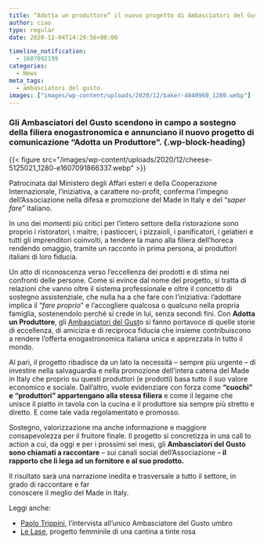 ```yaml
---
title: “Adotta un produttore” il nuovo progetto di Ambasciatori del Gusto
author: ciao
type: regular
date: 2020-12-04T14:29:56+00:00

timeline_notification:
  - 1607092199
categories:
  - News
meta_tags:
  - ambasciatori del gusto
images: ["images/wp-content/uploads/2020/12/baker-4840960_1280.webp"]
---
```

### Gli Ambasciatori del Gusto scendono in campo a sostegno della filiera enogastronomica e annunciano il nuovo progetto di comunicazione &#8220;Adotta un Produttore&#8221;. {.wp-block-heading}


{{< figure src="/images/wp-content/uploads/2020/12/cheese-5125021_1280-e1607091866337.webp" >}}


Patrocinata dal Ministero degli Affari esteri e della Cooperazione Internazionale, l’iniziativa, a carattere no-profit, conferma l’impegno dell’Associazione nella difesa e promozione del Made in Italy e del “_saper fare_” italiano.  
  
In uno dei momenti più critici per l’intero settore della ristorazione sono proprio i ristoratori, i maitre, i pasticceri, i pizzaioli, i panificatori, i gelatieri e tutti gli imprenditori coinvolti, a tendere la mano alla filiera dell’horeca rendendo omaggio, tramite un racconto in prima persona, ai produttori italiani di loro fiducia.  
  
Un atto di riconoscenza verso l’eccellenza dei prodotti e di stima nei confronti delle persone. Come si evince dal nome del progetto, si tratta di relazioni che vanno oltre il sistema professionale e oltre il concetto di sostegno assistenziale, che nulla ha a che fare con l’iniziativa: l’adottare implica il “_fare proprio_” e l’accogliere qualcosa o qualcuno nella propria famiglia, sostenendolo perché si crede in lui, senza secondi fini. Con **Adotta un Produttore**, gli <a rel="noreferrer noopener" href="https://www.ambasciatoridelgusto.it/" target="_blank">Ambasciatori del Gust</a>o si fanno portavoce di quelle storie di eccellenza, di amicizia e di reciproca fiducia che insieme contribuiscono a rendere l’offerta enogastronomica italiana unica e apprezzata in tutto il mondo.  
  
Al pari, il progetto ribadisce da un lato la necessità &#8211; sempre più urgente &#8211; di investire nella salvaguardia e nella promozione dell’intera catena del Made in Italy che proprio su questi produttori (e prodotti) basa tutto il suo valore economico e sociale. Dall’altro, vuole evidenziare con forza come **“cuochi” e “produttori” appartengano alla stessa filiera** e come il legame che unisce il piatto in tavola con la cucina e il produttore sia sempre più stretto e diretto. E come tale vada regolamentato e promosso.

Sostegno, valorizzazione ma anche informazione e maggiore consapevolezza per il fruitore finale. Il progetto si concretizza in una call to action a cui, da oggi e per i prossimi sei mesi, gli **Ambasciatori del Gusto sono chiamati a raccontare** – sui canali social dell’Associazione &#8211; **il rapporto che li lega ad un fornitore e al suo prodotto.**  
  
Il risultato sarà una narrazione inedita e trasversale a tutto il settore, in grado di raccontare e far  
conoscere il meglio del Made in Italy.

Leggi anche:

<ul class="wp-block-list">
  <li>
    <a rel="noreferrer noopener" href="https://aleepepe.com/2020/11/16/paolo-trippini-ristorante-intervista/" target="_blank">Paolo Trippini</a>, l&#8217;intervista all&#8217;unico Ambasciatore del Gusto umbro
  </li>
  <li>
    <a href="https://aleepepe.com/2020/12/03/le-lase-vini-intervista-orte/" target="_blank" rel="noreferrer noopener">Le Lase</a>, progetto femminile di una cantina a tinte rosa
  </li>
</ul>